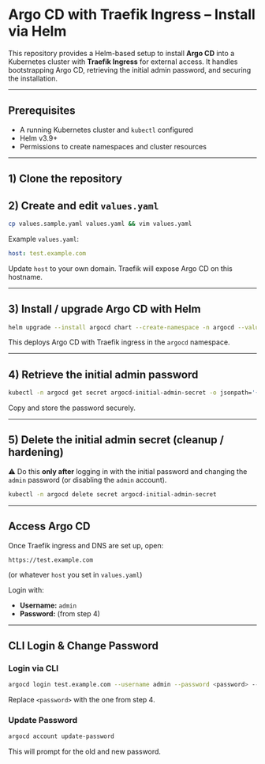 # Argo CD with Traefik Ingress – Install via Helm

This repository provides a Helm-based setup to install **Argo CD** into a Kubernetes cluster with **Traefik Ingress** for external access.
It handles bootstrapping Argo CD, retrieving the initial admin password, and securing the installation.

---

## Prerequisites

* A running Kubernetes cluster and `kubectl` configured
* Helm v3.9+
* Permissions to create namespaces and cluster resources

---

## 1) Clone the repository

## 2) Create and edit `values.yaml`

```bash
cp values.sample.yaml values.yaml && vim values.yaml
```

Example `values.yaml`:

```yaml
host: test.example.com
```

Update `host` to your own domain.
Traefik will expose Argo CD on this hostname.

---

## 3) Install / upgrade Argo CD with Helm

```bash
helm upgrade --install argocd chart --create-namespace -n argocd --values values.yaml
```

This deploys Argo CD with Traefik ingress in the `argocd` namespace.

---

## 4) Retrieve the initial admin password

```bash
kubectl -n argocd get secret argocd-initial-admin-secret -o jsonpath='{.data.password}' | base64 -d && echo
```

Copy and store the password securely.

---

## 5) Delete the initial admin secret (cleanup / hardening)

⚠️ Do this **only after** logging in with the initial password and changing the `admin` password (or disabling the `admin` account).

```bash
kubectl -n argocd delete secret argocd-initial-admin-secret
```

---

## Access Argo CD

Once Traefik ingress and DNS are set up, open:

```
https://test.example.com
```

(or whatever `host` you set in `values.yaml`)

Login with:

* **Username:** `admin`
* **Password:** (from step 4)

---

## CLI Login & Change Password

### Login via CLI

```bash
argocd login test.example.com --username admin --password <password> --insecure
```

Replace `<password>` with the one from step 4.

### Update Password

```bash
argocd account update-password
```

This will prompt for the old and new password.
